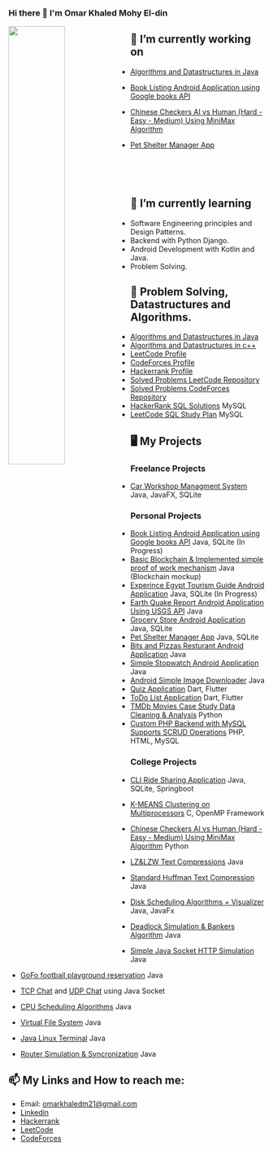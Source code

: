 ### Hi there 👋 I'm Omar Khaled Mohy El-din


<img src="https://github-readme-stats.vercel.app/api?username=OmarKhaledm21&count_private=true&include_all_commits=true" width="47%" align="left"/>



## 🔭 I’m currently working on

- [Algorithms and Datastructures in Java](https://github.com/OmarKhaledm21/Algorithm-and-Datastructures-in-Java)  

- [Book Listing Android Application using Google books API](https://github.com/OmarKhaledm21/Book-Listing-App-Android-Native-Java-)

- [Chinese Checkers AI vs Human (Hard - Easy - Medium) Using MiniMax Algorithm](https://github.com/OmarKhaledm21/Chinese-Checkers-AI)

- [Pet Shelter Manager App](https://github.com/OmarKhaledm21/PetShelter_Android_Native_Java)
<br>
<br>
<br>


## 🌱 I’m currently learning 
- Software Engineering principles and Design Patterns.
- Backend with Python Django.
- Android Development with Kotlin and Java.
- Problem Solving.

## 🔭 Problem Solving, Datastructures and Algorithms.
- [Algorithms and Datastructures in Java](https://github.com/OmarKhaledm21/Algorithm-and-Datastructures-in-Java)  
- [Algorithms and Datastructures in c++](https://github.com/OmarKhaledm21/Algorithms_and_Datastructures_CPLUSPLUS)
- [LeetCode Profile](https://leetcode.com/OmarKhaledm21/)
- [CodeForces Profile](https://codeforces.com/profile/Omar_Khaled22)
- [Hackerrank Profile](https://www.hackerrank.com/Omar_Khaled21)
- [Solved Problems LeetCode Repository](https://github.com/OmarKhaledm21/365Days_LeetCode)
- [Solved Problems CodeForces Repository](https://github.com/OmarKhaledm21/Problem-Solving_Codeforces)
- [HackerRank SQL Solutions](https://github.com/OmarKhaledm21/Hackerrank_SQL) MySQL
- [LeetCode SQL Study Plan](https://github.com/OmarKhaledm21/LeetCode_SQL_StudyPlan) MySQL

## 🖥️ My Projects
### Freelance Projects
- [Car Workshop Managment System](https://github.com/OmarKhaledm21/CarWorkshop-Managment-System) Java, JavaFX, SQLite
### Personal Projects
- [Book Listing Android Application using Google books API](https://github.com/OmarKhaledm21/Book-Listing-App-Android-Native-Java-) Java, SQLite (In Progress)
- [Basic Blockchain & Implemented simple proof of work mechanism](https://github.com/OmarKhaledm21/Basic_Blockchain) Java (Blockchain mockup)
- [Experince Egypt Tourism Guide Android Application](https://github.com/OmarKhaledm21/ExperienceEgyptApp_Android-Java-Tourism-Guide-) Java, SQLite (In Progress)
- [Earth Quake Report Android Application Using USGS API](https://github.com/OmarKhaledm21/EarthQuakeReport_AndroidNative-API-JSON) Java
- [Grocery Store Android Application](https://github.com/OmarKhaledm21/GroceryStore_AndroidNative-Java-) Java, SQLite
- [Pet Shelter Manager App](https://github.com/OmarKhaledm21/PetShelter_Android_Native_Java) Java, SQLite
- [Bits and Pizzas Resturant Android Application](https://github.com/OmarKhaledm21/Bits-and-Pizzas_Android-Native-JAVA-) Java
- [Simple Stopwatch Android Application](https://github.com/OmarKhaledm21/SimpleStopwatch-Android-Native-Java-) Java
- [Android Simple Image Downloader](https://github.com/OmarKhaledm21/Android_Image_Downloader_Using-Java-AndroidStudio) Java
- [Quiz Application](https://github.com/OmarKhaledm21/Flutter_QuizDemo) Dart, Flutter
- [ToDo List Application](https://github.com/OmarKhaledm21/Flutter-Google-Developer-Student-Club-Todo-List-Final-Task-) Dart, Flutter
- [TMDb Movies Case Study Data Cleaning & Analysis](https://github.com/OmarKhaledm21/TMDb-Movies-Case-Study-Project-_Analysis-Report-Professional-Nano-Degree-Udacity-egFWD-) Python
- [Custom PHP Backend with MySQL Supports SCRUD Operations](https://github.com/OmarKhaledm21/PHP_MySQL_SCRUD_Backend) PHP, HTML, MySQL 

### College Projects
- [CLI Ride Sharing Application](https://github.com/OmarKhaledm21/OnDriverSystem_CS_Project) Java, SQLite, Springboot
- [K-MEANS Clustering on Multiprocessors](https://github.com/OmarKhaledm21/K-MEANS_Clustering-C_OpenMP-) C, OpenMP Framework
- [Chinese Checkers AI vs Human (Hard - Easy - Medium) Using MiniMax Algorithm](https://github.com/OmarKhaledm21/Chinese-Checkers-AI) Python
- [LZ&LZW Text Compressions](https://github.com/OmarKhaledm21/Limpel-Ziv-77-and-LZW-Compressions-in-JAVA) Java
- [Standard Huffman Text Compression](https://github.com/OmarKhaledm21/StandardHuffman_Compression-Decompression_JAVA) Java
- [Disk Scheduling Algorithms + Visualizer](https://github.com/OmarKhaledm21/Disk-Scheduling-Algorithms) Java, JavaFx
- [Deadlock Simulation & Bankers Algorithm](https://github.com/OmarKhaledm21/DeadLock_BankersAlgorithm) Java
- [Simple Java Socket HTTP Simulation](https://github.com/OmarKhaledm21/Simple-Socket-HTTP-Project) Java
- [GoFo football playground reservation](https://github.com/OmarKhaledm21/GoFo-Project-SE2021) Java
- [TCP Chat](https://github.com/OmarKhaledm21/TCP-Chat) and [UDP Chat](https://github.com/OmarKhaledm21/UDP-Chat) using Java Socket
- [CPU Scheduling Algorithms](https://github.com/OmarKhaledm21/CPU-Scheduling-JAVA) Java
- [Virtual File System](https://github.com/OmarKhaledm21/Virtual-File-System-Simulation) Java
- [Java Linux Terminal](https://github.com/OmarKhaledm21/Linux-Terminal-Simulation_Using_Java) Java

- [Router Simulation & Syncronization](https://github.com/OmarKhaledm21/Router-Simulation-Java-Synchronization) Java
## 📫 My Links and How to reach me: 
- Email: omarkhaledm21@gmail.com 
- [Linkedin](https://www.linkedin.com/in/omarkhaledm21)
- [Hackerrank](https://www.hackerrank.com/Omar_Khaled21)
- [LeetCode](https://leetcode.com/OmarKhaledm21/)
- [CodeForces](https://codeforces.com/profile/Omar_Khaled22)


